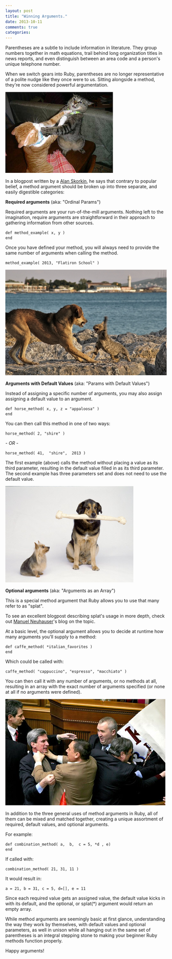 ```yaml
---
layout: post
title: "Winning Arguments."
date: 2013-10-11 
comments: true
categories: 
---
```


Parentheses are a subtle to include information in literature. They group numbers together in math equations, trail behind long organization titles in news reports, and even distinguish between an area code and a person's unique telephone number. 

When we switch gears into Ruby, parentheses are no longer representative of a polite nudge like they once were to us. Sitting alongside a method, they're now considered powerful argumentation.

<!-- more -->

![Required arguments.](/images/2013-10-11/image-1.jpg)

In a blogpost written by a [Alan Skorkin](http://www.skorks.com/2009/08/method-arguments-in-ruby/), he says that contrary to popular belief, a method argument should be broken up into three separate, and easily digestible categories: 

**Required arguments** (aka: "Ordinal Params")


Required arguments are your run-of-the-mill arguments. Nothing left to the imagination, require arguments are straightforward in their approach to gathering information from other sources. 

    def method_example( x, y )
    end 

Once you have defined your method, you will always need to provide the same number of arguments when calling the method. 

    method_example( 2013, "Flatiron School" ) 

![Arguments with Default Values.](/images/2013-10-11/image-4.jpg)

**Arguments with Default Values** (aka: "Params with Default Values")

Instead of assigning a specific number of arguments, you may also assign assigning a default value to an argument.

    def horse_method( x, y, z = "appaloosa" )
    end

You can then call this method in one of two ways:

    horse_method( 2, "shire" )

 *- OR -*

    horse_method( 41,  "shire",  2013 )


The first example (above) calls the method without placing a value as its third parameter, resulting in the default value filled in as its third parameter. The second example has three parameters set and does not need to use the default value.

![Optional Arguments.](/images/2013-10-11/image-2.jpg)

**Optional arguments** (aka: "Arguments as an Array")

This is a special method argument that Ruby allows you to use that many refer to as "splat". 

To see an excellent blogpost describing splat's usage in more depth, check out [Manuel Neuhauser](http://manu3569.github.io/blog/2013/10/08/what-the-splat/)'s blog on the topic.

At a basic level, the optional argument allows you to decide at runtime how many arguments you'll supply to a method:

    def caffe_method( *italian_favorites )
    end

Which could be called with: 

    caffe_method( "cappuccino", "espresso", "macchiato" )

You can then call it with any number of arguments, or no methods at all, resulting in an array with the exact number of arguments specified (or none at all if no arguments were defined).

![Arguments that combine a bit of everything.](/images/2013-10-11/image-3.jpg)

In addition to the three general uses of method arguments in Ruby, all of them can be mixed and matched together, creating a unique assortment of required, default values, and optional arguments. 

For example:

    def combination_method( a,  b,  c = 5, *d , e)
    end

If called with:

    combination_method( 21, 31, 11 )

It would result in:

    a = 21, b = 31, c = 5, d=[], e = 11

Since each required value gets an assigned value, the default value kicks in with its default, and the optional, or splat(*) argument would return an empty array. 

While method arguments are seemingly basic at first glance, understanding the way they work by themselves, with default values and optional parameters, as well in unison while all hanging out in the same set of parentheses is an integral stepping stone to making your beginner Ruby methods function properly. 

Happy arguments!